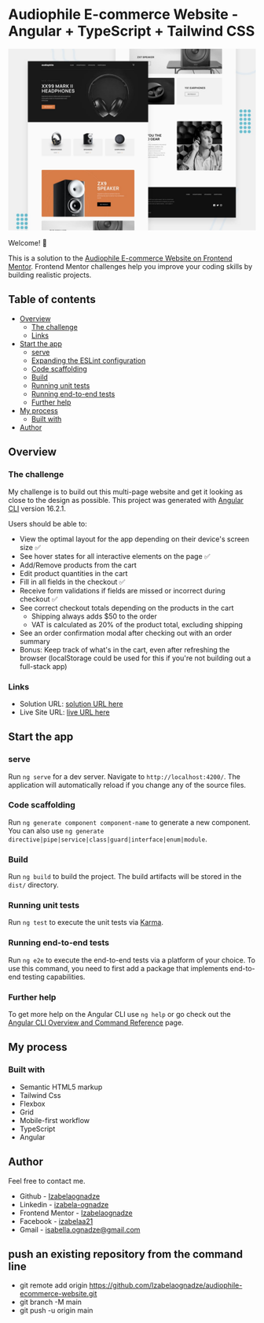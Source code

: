 # Audiophile E-commerce Website - Angular + TypeScript + Tailwind CSS

![Audiophile E-commerce Website](./preview.jpg)

Welcome! 👋

This is a solution to the [Audiophile E-commerce Website on Frontend Mentor](https://www.frontendmentor.io/challenges/audiophile-ecommerce-website-C8cuSd_wx). Frontend Mentor challenges help you improve your coding skills by building realistic projects.

## Table of contents

- [Overview](#overview)
  - [The challenge](#the-challenge)
  - [Links](#links)
- [Start the app](#Start-the-app)
  - [serve](#serve)
  - [Expanding the ESLint configuration](#Expanding-the-ESLint-configuration)
  - [Code scaffolding](#Code-scaffolding)
  - [Build](#Build)
  - [Running unit tests](#Running-unit-tests)
  - [Running end-to-end tests](#Running-end-to-end-tests)
  - [Further help](#Further-help)
- [My process](#my-process)
  - [Built with](#built-with)
- [Author](#author)

## Overview

### The challenge

My challenge is to build out this multi-page website and get it looking as close to the design as possible.
This project was generated with [Angular CLI](https://github.com/angular/angular-cli) version 16.2.1.

Users should be able to:

- View the optimal layout for the app depending on their device's screen size ✅
- See hover states for all interactive elements on the page ✅
- Add/Remove products from the cart
- Edit product quantities in the cart
- Fill in all fields in the checkout ✅
- Receive form validations if fields are missed or incorrect during checkout ✅
- See correct checkout totals depending on the products in the cart
  - Shipping always adds $50 to the order
  - VAT is calculated as 20% of the product total, excluding shipping
- See an order confirmation modal after checking out with an order summary
- Bonus: Keep track of what's in the cart, even after refreshing the browser (localStorage could be used for this if you're not building out a full-stack app)

### Links

- Solution URL: [solution URL here](https://github.com/Izabelaognadze/audiophile-ecommerce-website)
- Live Site URL: [live URL here](https://izabelaognadze.github.io/audiophile-ecommerce-website/)

## Start the app

### serve

Run `ng serve` for a dev server. Navigate to `http://localhost:4200/`. The application will automatically reload if you change any of the source files.

### Code scaffolding

Run `ng generate component component-name` to generate a new component. You can also use `ng generate directive|pipe|service|class|guard|interface|enum|module`.

### Build

Run `ng build` to build the project. The build artifacts will be stored in the `dist/` directory.

### Running unit tests

Run `ng test` to execute the unit tests via [Karma](https://karma-runner.github.io).

### Running end-to-end tests

Run `ng e2e` to execute the end-to-end tests via a platform of your choice. To use this command, you need to first add a package that implements end-to-end testing capabilities.

### Further help

To get more help on the Angular CLI use `ng help` or go check out the [Angular CLI Overview and Command Reference](https://angular.io/cli) page.

## My process

### Built with

- Semantic HTML5 markup
- Tailwind Css
- Flexbox
- Grid
- Mobile-first workflow
- TypeScript
- Angular

## Author

Feel free to contact me.

- Github - [Izabelaognadze](https://github.com/Izabelaognadze)
- Linkedin - [izabela-ognadze](https://www.linkedin.com/in/izabela-ognadze/)
- Frontend Mentor - [Izabelaognadze](https://www.frontendmentor.io/profile/Izabelaognadze)
- Facebook - [izabelaa21](https://www.facebook.com/izabelaa21)
- Gmail - [isabella.ognadze@gmail.com](mailto:isabella.ognadze@gmail.com)

## push an existing repository from the command line

- git remote add origin https://github.com/Izabelaognadze/audiophile-ecommerce-website.git
- git branch -M main
- git push -u origin main
